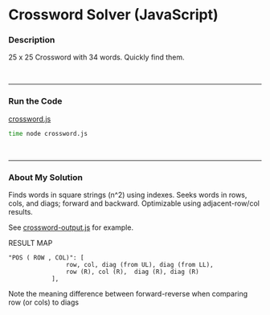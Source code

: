 # Crossword Solver (JavaScript)


### Description

25 x 25 Crossword with 34 words. Quickly find them.

<br />

---
### Run the Code

[crossword.js](https://github.com/wrightben/codeeval/blob/master/code/crossword.js)

```sh
time node crossword.js
```

<br />

---
### About My Solution

Finds words in square strings (n^2) using indexes. Seeks words in rows, cols, and diags; forward and backward. Optimizable using adjacent-row/col results.

See [crossword-output.js](https://github.com/wrightben/codeeval/blob/master/code/output/crossword-output.js) for example. 


RESULT MAP

```
"POS ( ROW , COL)":	[
				row, col, diag (from UL), diag (from LL), 
				row (R), col (R),  diag (R), diag (R)
			],
```


Note the meaning difference between forward-reverse when comparing row (or cols) to diags